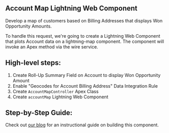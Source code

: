 ## Account Map Lightning Web Component

Develop a map of customers based on Billing Addresses that displays Won Opportunity Amounts.

To handle this request, we're going to create a Lightning Web Component that plots Account data on a lightning-map component. The component will invoke an Apex method via the wire service.

## High-level steps:

1. Create Roll-Up Summary Field on Account to display Won Opportunity Amount
2. Enable "Geocodes for Account Billing Address" Data Integration Rule
3. Create `AccountMapController` Apex Class
4. Create `accountMap` Lightning Web Component

## Step-by-Step Guide:

Check out [our blog](https://www.bigsolve.com/blog/account-map-lightning-web-component) for an instructional guide on building this component.